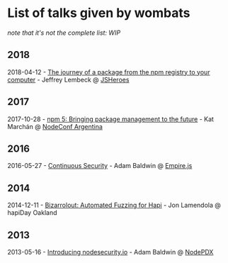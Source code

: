# List of talks given by wombats

_note that it's not the complete list: WIP_

## 2018
2018-04-12 - [The journey of a package from the npm registry to your computer](https://www.youtube.com/watch?v=XVBC8TXaV6g) - Jeffrey Lembeck @ [JSHeroes](https://jsheroes.io)

## 2017
2017-10-28 - [npm 5: Bringing package management to the future](https://youtu.be/gGMUbPXjP6U) - Kat Marchán @ [NodeConf Argentina](https://nodeconf.com.ar)

## 2016
2016-05-27 - [Continuous Security](https://youtu.be/l98h8if5VKg) - Adam Baldwin @ [Empire.js](https://empirejs.org)

## 2014
2014-12-11 - [Bizarrolout: Automated Fuzzing for Hapi](https://www.youtube.com/watch?v=osUrvtXKvXk) - Jon Lamendola @ hapiDay Oakland

## 2013
2013-05-16 - [Introducing nodesecurity.io](https://youtu.be/UC6GJd1lDiw) - Adam Baldwin @ [NodePDX](http://nodepdx.org/)